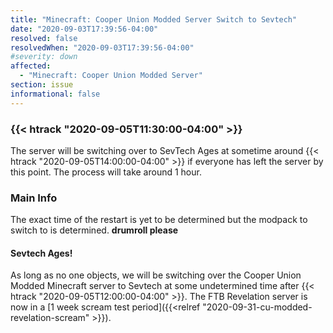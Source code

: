 ```yaml
---
title: "Minecraft: Cooper Union Modded Server Switch to Sevtech"
date: "2020-09-03T17:39:56-04:00"
resolved: false
resolvedWhen: "2020-09-03T17:39:56-04:00"
#severity: down
affected:
  - "Minecraft: Cooper Union Modded Server"
section: issue
informational: false
---
```


### {{< htrack "2020-09-05T11:30:00-04:00" >}}

The server will be switching over to SevTech Ages at sometime around {{< htrack "2020-09-05T14:00:00-04:00" >}} if everyone has left the server by this point. The process will take around 1 hour.

### Main Info

The exact time of the restart is yet to be determined but the modpack to switch to is determined. **drumroll please**

#### Sevtech Ages!

As long as no one objects, we will be switching over the Cooper Union Modded Minecraft server to Sevtech at some undetermined time after {{< htrack "2020-09-05T12:00:00-04:00" >}}. The FTB Revelation server is now in a [1 week scream test period]({{<relref "2020-09-31-cu-modded-revelation-scream" >}}).

